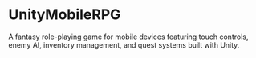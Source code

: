 # UnityMobileRPG
A fantasy role-playing game for mobile devices featuring touch controls, enemy AI, inventory management, and quest systems built with Unity.
